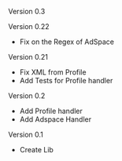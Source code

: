 Version 0.3


Version 0.22
- Fix on the Regex of AdSpace

Version 0.21
- Fix XML from Profile
- Add Tests for Profile handler

Version 0.2
- Add Profile handler
- Add Adspace Handler

Version 0.1
- Create Lib